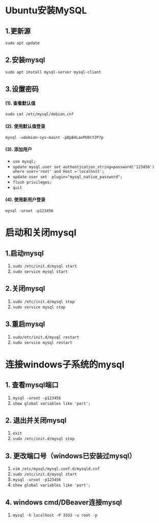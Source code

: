 # Ubuntu安装MySQL

## 1.更新源

`sudo apt update`

## 2.安装mysql

`sudo apt install mysql-server mysql-client`

## 3.设置密码

#### (1). 查看默认值
`sudo cat /etc/mysql/debian.cnf`

#### (2). 使用默认值登录
`mysql -udebian-sys-maint -pDp84LaxPU0cY2P7p`

#### (3). 添加用户
* `use mysql;`
* `update mysql.user set authentication_string=password('123456') where user='root' and Host ='localhost';`
* `update user set  plugin="mysql_native_password";`
* `flush privileges;`
* `quit`

#### (4). 使用新用户登录
`mysql -uroot -p123456`

# 启动和关闭mysql

## 1.启动mysql

1. `sudo /etc/init.d/mysql start`
2. `sudo service mysql start`

## 2.关闭mysql

1. `sudo /etc/init.d/mysql stop`
2. `sudo service mysql stop`

## 3.重启mysql

1. `sudo/etc/init.d/mysql restart`
2. `sudo service mysql restart`

# 连接windows子系统的mysql

## 1. 查看mysql端口

1. `mysql -uroot -p123456`
2. `show global variables like 'port';`

## 2. 退出并关闭mysql

1. `exit`
2. `sudo /etc/init.d/mysql stop`

## 3. 更改端口号（windows已安装过mysql）

1. `vim /etc/mysql/mysql.conf.d/mysqld.cnf`
2. `sudo /etc/init.d/mysql start`
3. `mysql -uroot -p123456`
4. `show global variables like 'port';`

## 4. windows cmd/DBeaver连接mysql

1. `mysql -h localhost -P 3333 -u root -p`


